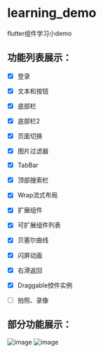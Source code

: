 # learning_demo

flutter组件学习小demo

## 功能列表展示：

- [x] 登录
- [x] 文本和按钮
- [x] 底部栏
- [x] 底部栏2
- [x] 页面切换
- [x] 图片过滤器
- [x] TabBar
- [x] 顶部搜索栏
- [x] Wrap流式布局
- [x] 扩展组件
- [x] 可扩展组件列表
- [x] 贝塞尔曲线
- [x] 闪屏动画
- [x] 右滑返回
- [x] Draggable控件实例
- [ ] 拍照、录像


## 部分功能展示：

![image](https://github.com/mygit-Hao/learning_demo/blob/master/lib/images/show1.png)
![image](https://github.com/mygit-Hao/learning_demo/blob/master/lib/images/show2.png)
